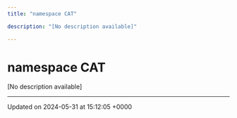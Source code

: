 ```yaml
---
title: "namespace CAT"

description: "[No description available]"

---
```


# namespace CAT

[No description available]






-------------------------------

Updated on 2024-05-31 at 15:12:05 +0000